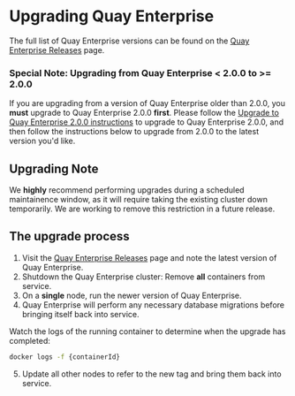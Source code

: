 # Upgrading Quay Enterprise

The full list of Quay Enterprise versions can be found on the [Quay Enterprise Releases][releases] page.

### Special Note: Upgrading from Quay Enterprise < 2.0.0 to >= 2.0.0

If you are upgrading from a version of Quay Enterprise older than 2.0.0, you **must** upgrade to Quay Enterprise 2.0.0 **first**. Please follow the [Upgrade to Quay Enterprise 2.0.0 instructions](quay-enterprise-2.md) to upgrade to Quay Enterprise 2.0.0, and then follow the instructions below to upgrade from 2.0.0 to the latest version you'd like.

## Upgrading Note

We **highly** recommend performing upgrades during a scheduled maintainence window, as it will require taking the existing cluster down temporarily. We are working to remove this restriction in a future release.

## The upgrade process

1. Visit the [Quay Enterprise Releases][releases] page and note the latest version of Quay Enterprise.
2. Shutdown the Quay Enterprise cluster: Remove **all** containers from service.
3. On a **single** node, run the newer version of Quay Enterprise.
4. Quay Enterprise will perform any necessary database migrations before bringing itself back into service.

Watch the logs of the running container to determine when the upgrade has completed:

```sh
docker logs -f {containerId}
```

5. Update all other nodes to refer to the new tag and bring them back into service.

[releases]: https://coreos.com/quay-enterprise/releases/
